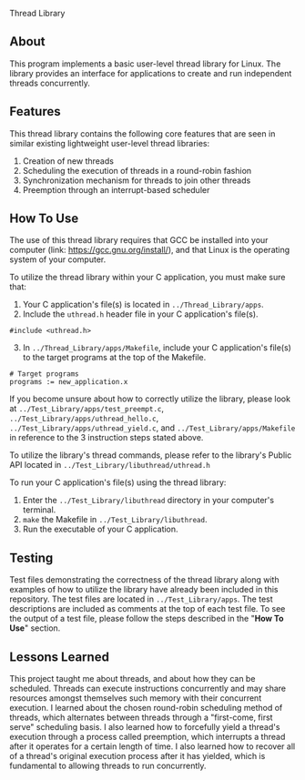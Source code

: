 Thread Library
## About
This program implements a basic user-level thread library for Linux. The library provides an interface for applications to create and run independent threads concurrently.
## Features
This thread library contains the following core features that are seen in similar existing lightweight user-level thread libraries:
1.  Creation of new threads
2.  Scheduling the execution of threads in a round-robin fashion
3.  Synchronization mechanism for threads to join other threads
4.  Preemption through an interrupt-based scheduler
## How To Use
The use of this thread library requires that GCC be installed into your computer (link: https://gcc.gnu.org/install/), and that Linux is the operating system of your computer. 

To utilize the thread library within your C application, you must make sure that:
1. Your C application's file(s) is located in `../Thread_Library/apps`.
2. Include the `uthread.h` header file in your C application's file(s).
```
#include <uthread.h>
```
3. In ``../Thread_Library/apps/Makefile``, include your C application's file(s) to the target programs at the top of the Makefile.
```
# Target programs
programs := new_application.x
```
If you become unsure about how to correctly utilize the library, please look at `../Test_Library/apps/test_preempt.c`, `../Test_Library/apps/uthread_hello.c`, `../Test_Library/apps/uthread_yield.c`, and `../Test_Library/apps/Makefile` in reference to the 3 instruction steps stated above.

To utilize the library's thread commands, please refer to the library's Public API located in `../Test_Library/libuthread/uthread.h`

To run your C application's file(s) using the thread library: 
1. Enter the `../Test_Library/libuthread` directory in your computer's terminal. 
2. `make` the Makefile in `../Test_Library/libuthread`.
3. Run the executable of your C application.
## Testing
Test files demonstrating the correctness of the thread library along with examples of how to utilize the library have already been included in this repository. The test files are located in `../Test_Library/apps`. The test descriptions are included as comments at the top of each test file. To see the output of a test file, please follow the steps described in the "**How To Use**" section.
## Lessons Learned
This project taught me about threads, and about how they can be scheduled. Threads can execute instructions concurrently and may share resources amongst themselves such memory with their concurrent execution. I learned about the chosen round-robin scheduling method of threads, which alternates between threads through a "first-come, first serve" scheduling basis. I also learned how to forcefully yield a thread's execution through a process called preemption, which interrupts a thread after it operates for a certain length of time. I also learned how to recover all of a thread's original execution process after it has yielded, which is fundamental to allowing threads to run concurrently.

